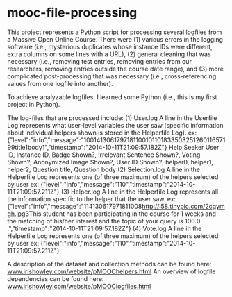 # mooc-file-processing
This project represents a Python script for processing several logfiles from a Massive Open Online Course.
There were (1) various errors in the logging software (i.e., mysterious duplicates whose instance IDs were different, extra columns on some lines with a URL), (2) general cleaning that was necessary (i.e., removing test entries, removing entries from our researchers, removing entries outside the course date range), and (3) more complicated post-processing that was necessary (i.e., cross-referencing values from one logfile into another). 

To achieve analyzable logfiles, I learned some Python (i.e., this is my first project in Python).

The log-files that are processed include: 
(1) User.log
   A line in the Userfile Log represents what user-level variables the user saw (specific information about individual helpers
shown is stored in the Helperfile Log).
   ex: {"level":"info","message":"<DELIMITER>100<DELIMITER>1413061797181100<DELIMITER>1<DELIMITER>0<DELIMITER>1<DELIMITER>1<DELIMITER>0<DELIMITER>1833503<DELIMITER>2512601<DELIMITER>1657199<DELIMITER>title1<DELIMITER>body1<DELIMITER>","timestamp":"2014-10-11T21:09:57.182Z"}
Help Seeker User ID, Instance ID, Badge Shown?, Irrelevant Sentence Shown?, Voting Shown?, Anonymized Image Shown?, User ID Shown?, helper0, helper1, helper2, Question title, Question body
(2) Selection.log
   A line in the Helperfile Log represents one (of three maximum) of the helpers selected by user
   ex: {"level":"info","message":"<DELIMITER>11<DELIMITER>0<DELIMITER>","timestamp":"2014-10-11T21:09:57.211Z"}
(3) Helper.log
   A line in the Helperfile Log represents all the information specific to the helper that the user saw.
   ex: {"level":"info","message":"<DELIMITER>1<DELIMITER>1413061797181100<DELIMITER>8<DELIMITER>http://i58.tinypic.com/2cgymgh.jpg<DELIMITER>3<DELIMITER>This student has been participating in the course for 1 weeks and the matching of his/her interest and the topic of your query is 100.0 .<DELIMITER>","timestamp":"2014-10-11T21:09:57.182Z"}
(4) Vote.log
   A line in the Helperfile Log represents one (of three maximum) of the helpers selected by user
   ex: {"level":"info","message":"<DELIMITER>11<DELIMITER>0<DELIMITER>","timestamp":"2014-10-11T21:09:57.211Z"}

A description of the dataset and collection methods can be found here: www.irishowley.com/website/pMOOChelpers.html
An overview of logfile dependencies can be found here: www.irishowley.com/website/pMOOClogfiles.html

